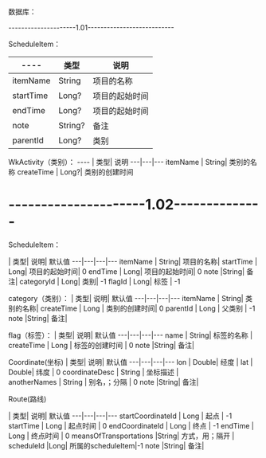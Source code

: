 
数据库：

---------------------1.01---------------------------


ScheduleItem：

 ---- | 类型| 说明
---|---|---
itemName | String| 项目的名称
startTime | Long?| 项目的起始时间
endTime | Long?| 项目的起始时间
note |String?| 备注
parentId | Long?| 类别


WkActivity（类别）：
 ---- | 类型| 说明
---|---|---
itemName | String| 类别的名称
createTime | Long?| 类别的创建时间

# ---------------------1.02--------------


ScheduleItem：

  | 类型| 说明| 默认值
---|---|---|---
itemName | String| 项目的名称| 
startTime | Long| 项目的起始时间| 0
endTime | Long| 项目的起始时间| 0
note |String| 备注| 
categoryId | Long| 类别| -1
flagId | Long| 标签 | -1

category（类别）：
  | 类型| 说明| 默认值
---|---|---|---
itemName | String| 类别的名称|
createTime | Long | 类别的创建时间| 0 
parentId | Long | 父类别 | -1 
note |String| 备注|

flag（标签）：
  | 类型| 说明| 默认值
---|---|---|---
name | String| 标签的名称 |
createTime | Long | 标签的创建时间 | 0 
note |String| 备注|

Coordinate(坐标)
  | 类型| 说明| 默认值
---|---|---|---
lon | Double| 经度 | 
lat | Double| 纬度 | 0
coordinateDesc | String | 坐标描述     |  
anotherNames | String | 别名，；分隔 | 0
note |String| 备注|

Route(路线)

  | 类型| 说明| 默认值
---|---|---|---
startCoordinateId | Long | 起点           | -1 
startTime | Long   | 起点时间 | 0
endCoordinateId | Long | 终点 | -1 
endTime | Long | 终点时间 | 0
meansOfTransportations |String| 方式，用；隔开 |
scheduleId |Long| 所属的scheduleItem|-1
note |String| 备注|